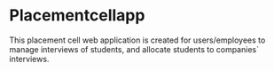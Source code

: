 # Placementcellapp
This placement cell web application is created for users/employees to manage interviews of students, and allocate students to companies` interviews. 
